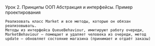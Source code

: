 Урок 2. Принципы ООП Абстракция и интерфейсы. Пример проектирования

    Реализовать класс Market и все методы, которые он обязан реализовывать.
    Методы из интерфейса QueueBehaviour, имитируют работу очереди, 
    MarketBehaviour – помещает и удаляет человека из очереди, метод 
    update – обновляет состояние магазина (принимает и отдаёт заказы)